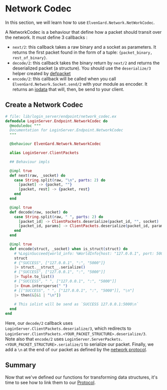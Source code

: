 # Network Codec

In this section, we will learn how to use `ElvenGard.Network.NetWorkCodec`.

A NetworkCodec is a behaviour that define how a packet should transit over the network. 
It must define 3 callbacks : 

  - `next/2`: this callback takes a raw binary and a socket as parameters. It returns 
    the first packet found in the form of a tuple: `{packet_binary, rest_of_binary}`.
  - `decode/2`: this callback takes the binary return by `next/2` and returns the 
    deserialized packet (a structure). You should use the `deserialize/3` helper created 
    by [defpacket](packet_definitions.html#decorators)
  - `encode/2`: this callback will be called when you call `ElvenGard.Network.Socket.send/2` 
    with your module as encoder. It returns an 
    [iodata](https://hexdocs.pm/elixir/IO.html#module-io-data) that will, then, be send to 
    your client.

## Create a Network Codec


```elixir
# file: lib/login_server/endpoint/network_codec.ex
defmodule LoginServer.Endpoint.NetworkCodec do
  @moduledoc """
  Documentation for LoginServer.Endpoint.NetworkCodec
  """

  @behaviour ElvenGard.Network.NetworkCodec

  alias LoginServer.ClientPackets

  ## Behaviour impls

  @impl true
  def next(raw, _socket) do
    case String.split(raw, "\n", parts: 2) do
      [packet] -> {packet, ""}
      [packet, rest] -> {packet, rest}
    end
  end

  @impl true
  def decode(raw, socket) do
    case String.split(raw, " ", parts: 2) do
      [packet_id] -> ClientPackets.deserialize(packet_id, "", socket)
      [packet_id, params] -> ClientPackets.deserialize(packet_id, params, socket)
    end
  end

  @impl true
  def encode(struct, _socket) when is_struct(struct) do
    # %LoginSucceed{world_info: %WorldInfo{host: "127.0.0.1", port: 5000}}
    struct
    # {"SUCCESS", ["127.0.0.1", ":", "5000"]}
    |> struct.__struct__.serialize()
    # ["SUCCESS", ["127.0.0.1", ":", "5000"]]
    |> Tuple.to_list()
    # ["SUCCESS", " ", ["127.0.0.1", ":", "5000"]]
    |> Enum.intersperse(" ")
    # [["SUCCESS", " ", ["127.0.0.1", ":", "5000"]], "\n"]
    |> then(&[&1 | "\n"])
    
    # This iolist will be send as `SUCCESS 127.0.0.1:5000\n`
  end
end
```

Here, our `decode/2` callback uses `LoginServer.ClientPackets.deserialize/3`, which 
redirects to `LoginServer.ClientPackets.<YOUR_PACKET_STRUCTURE>.deserialize/3`.  
Note also that `encode/2` uses `LoginServer.ServerPackets.<YOUR_PACKET_STRUCTURE>.serialize/1` 
to serialize our packet. Finally, we add a `\n` at the end of our packet as defined by 
the [network protocol](network_protocol.html).

## Summary

Now that we've defined our functions for transforming data structures, it's time to see how 
to link them to our [Protocol](protocol.html).
